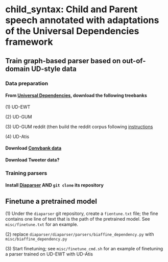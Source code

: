 # child_syntax: Child and Parent speech annotated with adaptations of the Universal Dependencies framework

## Train graph-based parser based on out-of-domain UD-style data

### Data preparation

#### From [Universal Dependencies](https://universaldependencies.org/), download the following treebanks

(1) UD-EWT

(2) UD-GUM

(3) UD-GUM reddit (then build the reddit corpus following [instructions](https://github.com/amir-zeldes/gum/blob/master/README_reddit.md)

(4) UD-Atis

#### Download [Convbank data](https://gitlab.com/ucdavisnlp/dialog-parsing/-/tree/master/dep_parsed)

#### Download Tweeter data?

### Training parsers

#### Install [Diaparser](https://github.com/Unipisa/diaparser) AND `git clone` its repository



## Finetune a pretrained model

(1) Under the `diaparser` git repository, create a `fientune.txt` file; the fine contains one line of text that is the path of the pretrained model. See `misc/finetune.txt` for an example.

(2) replace `diaparser/diaparser/parsers/biaffine_dependency.py` with `misc/biaffine_dependency.py`

(3) Start finetuning; see `misc/finetune_cmd.sh` for an example of finetuning a parser trained on UD-EWT with UD-Atis
